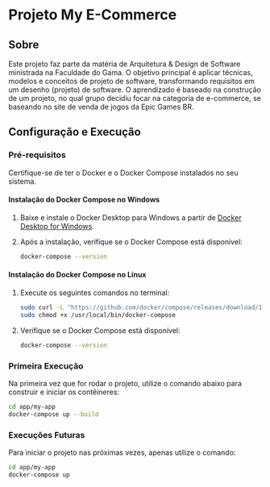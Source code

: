 # Projeto My E-Commerce

## Sobre

Este projeto faz parte da matéria de Arquitetura & Design de Software ministrada na Faculdade do Gama. O objetivo principal é aplicar técnicas, modelos e conceitos de projeto de software, transformando requisitos em um desenho (projeto) de software. O aprendizado é baseado na construção de um projeto, no qual grupo decidiu focar na categoria de e-commerce, se baseando no site de venda de jogos da Epic Games BR.

## Configuração e Execução

### Pré-requisitos

Certifique-se de ter o Docker e o Docker Compose instalados no seu sistema.

#### Instalação do Docker Compose no Windows

1. Baixe e instale o Docker Desktop para Windows a partir de [Docker Desktop for Windows](https://www.docker.com/products/docker-desktop).

2. Após a instalação, verifique se o Docker Compose está disponível:

   ```sh
   docker-compose --version
   ```

#### Instalação do Docker Compose no Linux

1. Execute os seguintes comandos no terminal:

   ```sh
   sudo curl -L "https://github.com/docker/compose/releases/download/1.29.2/docker-compose-$(uname -s)-$(uname -m)" -o /usr/local/bin/docker-compose
   sudo chmod +x /usr/local/bin/docker-compose
   ```

2. Verifique se o Docker Compose está disponível:

   ```sh
   docker-compose --version
   ```

### Primeira Execução

Na primeira vez que for rodar o projeto, utilize o comando abaixo para construir e iniciar os contêineres:

```sh
cd app/my-app
docker-compose up --build
```

### Execuções Futuras

Para iniciar o projeto nas próximas vezes, apenas utilize o comando:

```sh
cd app/my-app
docker-compose up
```
